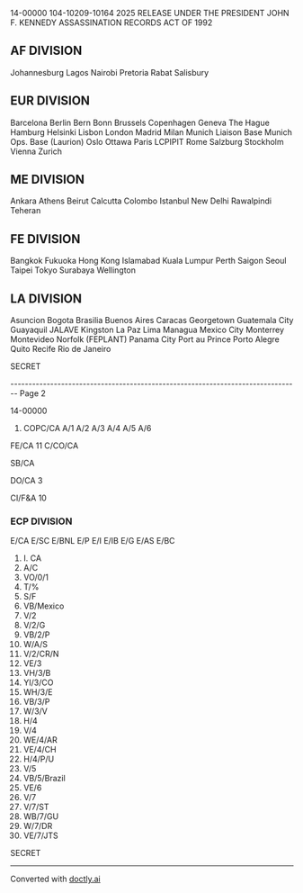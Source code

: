 14-00000
104-10209-10164 2025 RELEASE UNDER THE PRESIDENT JOHN F. KENNEDY ASSASSINATION RECORDS ACT OF 1992

## AF DIVISION

Johannesburg
Lagos
Nairobi
Pretoria
Rabat
Salisbury

## EUR DIVISION

Barcelona
Berlin
Bern
Bonn
Brussels
Copenhagen
Geneva
The Hague
Hamburg
Helsinki
Lisbon
London
Madrid
Milan
Munich Liaison Base
Munich Ops. Base (Laurion)
Oslo
Ottawa
Paris
LCPIPIT
Rome
Salzburg
Stockholm
Vienna
Zurich

## ME DIVISION

Ankara
Athens
Beirut
Calcutta
Colombo
Istanbul
New Delhi
Rawalpindi
Teheran

## FE DIVISION

Bangkok
Fukuoka
Hong Kong
Islamabad
Kuala Lumpur
Perth
Saigon
Seoul
Taipei
Tokyo
Surabaya
Wellington

## LA DIVISION

Asuncion
Bogota
Brasilia
Buenos Aires
Caracas
Georgetown
Guatemala City
Guayaquil
JALAVE
Kingston
La Paz
Lima
Managua
Mexico City
Monterrey
Montevideo
Norfolk (FEPLANT)
Panama City
Port au Prince
Porto Alegre
Quito
Recife
Rio de Janeiro

SECRET


-------------------------------------------------------------------------------- Page 2

14-00000

1. COPC/CA
   A/1
   A/2
   A/3
   A/4
   A/5
   A/6

FE/CA 11
C/CO/CA

SB/CA

DO/CA 3

CI/F&A 10

### ECP DIVISION

E/CA
E/SC
E/BNL
E/P
E/I
E/IB
E/G
E/AS
E/BC


1.   I. CA
1.   A/C
1.   VO/0/1
1.   T/%
1.   S/F
1.   VB/Mexico
1.   V/2
1.   V/2/G
1.   VB/2/P
1.   W/A/S
1.   V/2/CR/N
1.   VE/3
1.   VH/3/B
1.   YI/3/CO
1.   WH/3/E
1.   VB/3/P
1.   W/3/V
1.   H/4
1.   V/4
1.   WE/4/AR
1.   VE/4/CH
1.   H/4/P/U
1.   V/5
1.   VB/5/Brazil
1.   VE/6
1.   V/7
1.   V/7/ST
1.   WB/7/GU
1.   W/7/DR
1.   VE/7/JTS

SECRET


---
Converted with [doctly.ai](https://doctly.ai)